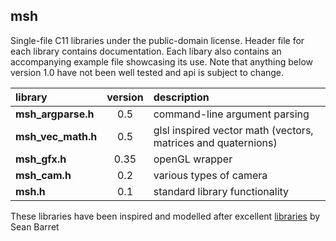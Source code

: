 ## msh

Single-file C11 libraries under the public-domain license. Header file for
each library contains documentation. Each libary also contains an accompanying
example file showcasing its use. 
Note that anything below version 1.0 have not been well tested and api is subject
to change.

library             |  version   | description  
:-------------------|:----------:|:---------------------------------------------
**msh_argparse.h**  |    0.5     | command-line argument parsing
**msh_vec_math.h**  |    0.5     | glsl inspired vector math (vectors, matrices and quaternions)
**msh_gfx.h**       |    0.35    | openGL wrapper
**msh_cam.h**       |    0.2     | various types of camera
**msh.h**           |    0.1     | standard library functionality

These libraries have been inspired and modelled after excellent
[libraries](https://github.com/nothings/stb) by Sean Barret
